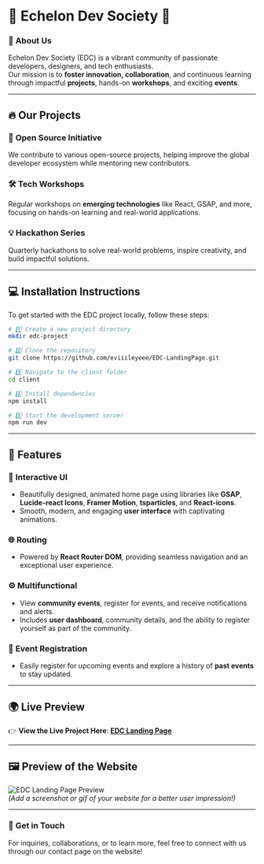 
# 🌟 **Echelon Dev Society** 🌟  

### 🚀 **About Us**
Echelon Dev Society (EDC) is a vibrant community of passionate developers, designers, and tech enthusiasts.  
Our mission is to **foster innovation, collaboration**, and continuous learning through impactful **projects**, hands-on **workshops**, and exciting **events**.  

---

## 🔥 **Our Projects**
### 🎯 **Open Source Initiative**  
We contribute to various open-source projects, helping improve the global developer ecosystem while mentoring new contributors.  

### 🛠️ **Tech Workshops**  
Regular workshops on **emerging technologies** like React, GSAP, and more, focusing on hands-on learning and real-world applications.  

### 💡 **Hackathon Series**  
Quarterly hackathons to solve real-world problems, inspire creativity, and build impactful solutions.  

---

## 💻 **Installation Instructions**

To get started with the EDC project locally, follow these steps:

```bash
# 1️⃣ Create a new project directory
mkdir edc-project

# 2️⃣ Clone the repository
git clone https://github.com/eviiileyeee/EDC-LandingPage.git

# 3️⃣ Navigate to the client folder
cd client

# 4️⃣ Install dependencies
npm install

# 5️⃣ Start the development server
npm run dev
```

---

## 🌟 **Features**

### 🎨 **Interactive UI**  
- Beautifully designed, animated home page using libraries like **GSAP**, **Lucide-react Icons**, **Framer Motion**, **tsparticles**, and **React-icons**.  
- Smooth, modern, and engaging **user interface** with captivating animations.

### 🌐 **Routing**  
- Powered by **React Router DOM**, providing seamless navigation and an exceptional user experience.  

### ⚙️ **Multifunctional**  
- View **community events**, register for events, and receive notifications and alerts.  
- Includes **user dashboard**, community details, and the ability to register yourself as part of the community.  

### 📅 **Event Registration**  
- Easily register for upcoming events and explore a history of **past events** to stay updated.

---

## 🌍 **Live Preview**  
👉 **View the Live Project Here**: [**EDC Landing Page**](https://echelon-dev-society.netlify.app)  

---

## 🖼️ **Preview of the Website**  

![EDC Landing Page Preview](https://via.placeholder.com/1024x512.png?text=EDC+Landing+Page+Preview)  
*(Add a screenshot or gif of your website for a better user impression!)*  

---

### 💬 **Get in Touch**
For inquiries, collaborations, or to learn more, feel free to connect with us through our contact page on the website!  

